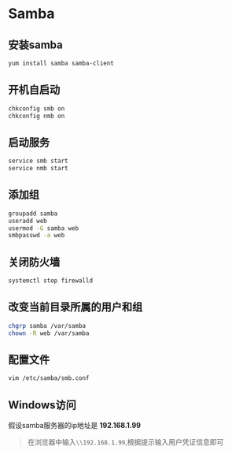 # Samba

## 安装samba

```bash
yum install samba samba-client
```

## 开机自启动

```bash
chkconfig smb on
chkconfig nmb on
```

## 启动服务

```bash
service smb start
service nmb start
```

## 添加组

```bash
groupadd samba
useradd web
usermod -G samba web
smbpasswd -a web
```

## 关闭防火墙

```bash
systemctl stop firewalld
```

## 改变当前目录所属的用户和组

```bash
chgrp samba /var/samba
chown -R web /var/samba
```

## 配置文件

```bash
vim /etc/samba/smb.conf
```

## Windows访问

假设samba服务器的ip地址是 **192.168.1.99**

> 在浏览器中输入`\\192.168.1.99`,根据提示输入用户凭证信息即可

